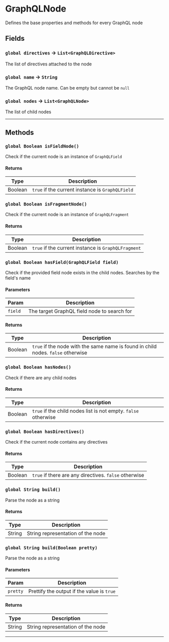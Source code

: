 # GraphQLNode

Defines the base properties and methods for every GraphQL node

## Fields

### `global directives` → `List<GraphQLDirective>`

The list of directives attached to the node

### `global name` → `String`

The GraphQL node name. Can be empty but cannot be `null`

### `global nodes` → `List<GraphQLNode>`

The list of child nodes

---

## Methods

### `global Boolean isFieldNode()`

Check if the current node is an instance of `GraphQLField`

#### Returns

| Type    | Description                                      |
| ------- | ------------------------------------------------ |
| Boolean | `true` if the current instance is `GraphQLField` |

### `global Boolean isFragmentNode()`

Check if the current node is an instance of `GraphQLFragment`

#### Returns

| Type    | Description                                         |
| ------- | --------------------------------------------------- |
| Boolean | `true` if the current instance is `GraphQLFragment` |

### `global Boolean hasField(GraphQLField field)`

Check if the provided field node exists in the child nodes. Searches by the field's name

#### Parameters

| Param   | Description                                 |
| ------- | ------------------------------------------- |
| `field` | The target GraphQL field node to search for |

#### Returns

| Type    | Description                                                                      |
| ------- | -------------------------------------------------------------------------------- |
| Boolean | `true` if the node with the same name is found in child nodes. `false` otherwise |

### `global Boolean hasNodes()`

Check if there are any child nodes

#### Returns

| Type    | Description                                                    |
| ------- | -------------------------------------------------------------- |
| Boolean | `true` if the child nodes list is not empty. `false` otherwise |

### `global Boolean hasDirectives()`

Check if the current node contains any directives

#### Returns

| Type    | Description                                           |
| ------- | ----------------------------------------------------- |
| Boolean | `true` if there are any directives. `false` otherwise |

### `global String build()`

Parse the node as a string

#### Returns

| Type   | Description                       |
| ------ | --------------------------------- |
| String | String representation of the node |

### `global String build(Boolean pretty)`

Parse the node as a string

#### Parameters

| Param    | Description                                |
| -------- | ------------------------------------------ |
| `pretty` | Prettify the output if the value is `true` |

#### Returns

| Type   | Description                       |
| ------ | --------------------------------- |
| String | String representation of the node |

---
